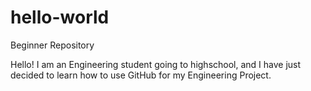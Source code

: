 # hello-world
Beginner Repository

Hello!  I am an Engineering student going to highschool, and I have just decided to learn how to use GitHub for my Engineering Project.
